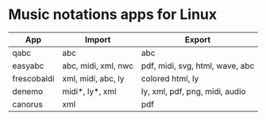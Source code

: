 
# Music notations apps for Linux

| App         | Import              | Export                          |
| ----------- | ------------------- | ------------------------------- |
| qabc        | abc                 | abc                             |
| easyabc     | abc, midi, xml, nwc | pdf, midi, svg, html, wave, abc |
| frescobaldi | xml, midi, abc, ly  | colored html, ly                |
| denemo      | midi*, ly*, xml     | ly, xml, pdf, png, midi, audio  |
| canorus     | xml                 | pdf                             |
